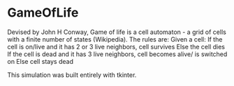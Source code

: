 # GameOfLife
Devised by John H Conway, Game of life is a cell automaton - a grid of cells with a finite number of states (Wikipedia). 
The rules are:
Given a cell:
If the cell is on/live and it has 2 or 3 live neighbors, cell survives
  Else the cell dies
If the cell is dead and it has 3 live neighbors, cell becomes alive/ is switched on
  Else cell stays dead
  
This simulation was built entirely with tkinter.
